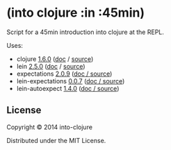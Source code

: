 # (into clojure :in :45min)

Script for a 45min introduction into clojure at the REPL.

Uses:

- clojure [1.6.0](https://github.com/clojure/clojure/blob/master/changes.md#changes-to-clojure-in-version-16) ([doc](http://clojure.org) / [source](https://github.com/clojure/clojure))
- lein [2.5.0](https://github.com/technomancy/leiningen/releases/tag/2.5.0) ([doc](http://leiningen.org) / [source](https://github.com/technomancy/leiningen))
- expectations [2.0.9](https://github.com/jaycfields/expectations/releases/tag/2.0.9) ([doc / source](http://jayfields.com/expectations/))
- lein-expectations [0.0.7](https://github.com/gar3thjon3s/lein-expectations/releases/tag/0.0.7) ([doc / source](https://github.com/gar3thjon3s/lein-expectations))
- lein-autoexpect [1.4.0](https://github.com/jakemcc/lein-autoexpect/releases/tag/lein-autoexpect-v1.4.0) ([doc / source](https://github.com/jakemcc/lein-autoexpect))

## License

Copyright © 2014 into-clojure

Distributed under the MIT License.
